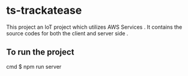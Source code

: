 # ts-trackatease

This project an IoT project which utilizes AWS Services . It contains the source codes for both the client and server side . 

## To run the project
cmd
$ npm run server
